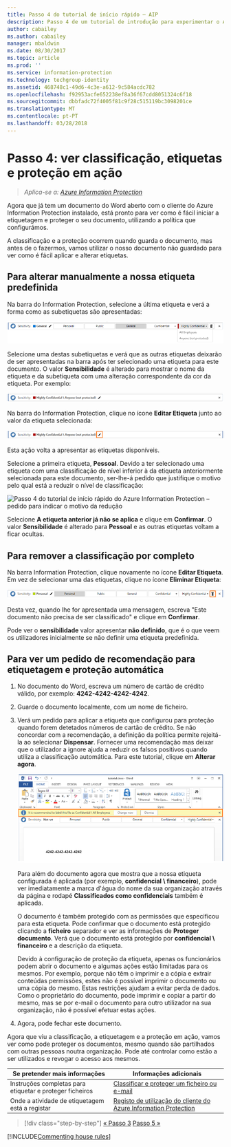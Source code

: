 ```yaml
---
title: Passo 4 do tutorial de início rápido – AIP
description: Passo 4 de um tutorial de introdução para experimentar o Azure Information Protection rapidamente – Ver etiquetas e proteção em ação.
author: cabailey
ms.author: cabailey
manager: mbaldwin
ms.date: 08/30/2017
ms.topic: article
ms.prod: ''
ms.service: information-protection
ms.technology: techgroup-identity
ms.assetid: 468748c1-49d6-4c3e-a612-9c584acdc782
ms.openlocfilehash: f92953acfe652238ef8a36f67cdd8051324c6f18
ms.sourcegitcommit: dbbfadc72f4005f81c9f28c515119bc3098201ce
ms.translationtype: MT
ms.contentlocale: pt-PT
ms.lasthandoff: 03/28/2018
---
```

# <a name="step-4-see-classification-labeling-and-protection-in-action"></a>Passo 4: ver classificação, etiquetas e proteção em ação 

>*Aplica-se a: [Azure Information Protection](https://azure.microsoft.com/pricing/details/information-protection)*

Agora que já tem um documento do Word aberto com o cliente do Azure Information Protection instalado, está pronto para ver como é fácil iniciar a etiquetagem e proteger o seu documento, utilizando a política que configurámos.

A classificação e a proteção ocorrem quando guarda o documento, mas antes de o fazermos, vamos utilizar o nosso documento não guardado para ver como é fácil aplicar e alterar etiquetas.

## <a name="to-manually-change-our-default-label"></a>Para alterar manualmente a nossa etiqueta predefinida

Na barra do Information Protection, selecione a última etiqueta e verá a forma como as subetiquetas são apresentadas:

![Passo 4 do tutorial de início rápido do Azure Information Protection – selecionar uma subetiqueta](../media/info-protect-sub-labelsv2.png)

Selecione uma destas subetiquetas e verá que as outras etiquetas deixarão de ser apresentadas na barra após ter selecionado uma etiqueta para este documento. O valor **Sensibilidade** é alterado para mostrar o nome da etiqueta e da subetiqueta com uma alteração correspondente da cor da etiqueta. Por exemplo:

![Passo 4 do tutorial de início rápido do Azure Information Protection – subetiqueta selecionada](../media/info-protect-sub-label-selectedv2.png)

Na barra do Information Protection, clique no ícone **Editar Etiqueta** junto ao valor da etiqueta selecionada:

![Passo 4 do tutorial de início rápido do Azure Information Protection – ícone Editar Etiqueta](../media/info-protect-edit-label-selectedv2.png)

Esta ação volta a apresentar as etiquetas disponíveis.

Selecione a primeira etiqueta, **Pessoal**. Devido a ter selecionado uma etiqueta com uma classificação de nível inferior à da etiqueta anteriormente selecionada para este documento, ser-lhe-á pedido que justifique o motivo pelo qual está a reduzir o nível de classificação:

![Passo 4 do tutorial de início rápido do Azure Information Protection – pedido para indicar o motivo da redução](../media/info-protect-lower-justification.png)

Selecione **A etiqueta anterior já não se aplica** e clique em **Confirmar**. O valor **Sensibilidade** é alterado para **Pessoal** e as outras etiquetas voltam a ficar ocultas.

## <a name="to-remove-the-classification-completely"></a>Para remover a classificação por completo

Na barra Information Protection, clique novamente no ícone **Editar Etiqueta**. Em vez de selecionar uma das etiquetas, clique no ícone **Eliminar Etiqueta**:

![Passo 4 do tutorial de início rápido do Azure Information Protection – Eliminar Ícone](../media/delete-icon-from-personalv2.png)

Desta vez, quando lhe for apresentada uma mensagem, escreva "Este documento não precisa de ser classificado" e clique em **Confirmar**.  

Pode ver o **sensibilidade** valor apresentar **não definido**, que é o que veem os utilizadores inicialmente se não definir uma etiqueta predefinida.

## <a name="to-see-a-recommendation-prompt-for-labeling-and-automatic-protection"></a>Para ver um pedido de recomendação para etiquetagem e proteção automática

1. No documento do Word, escreva um número de cartão de crédito válido, por exemplo: **4242-4242-4242-4242**. 

2. Guarde o documento localmente, com um nome de ficheiro. 

3. Verá um pedido para aplicar a etiqueta que configurou para proteção quando forem detetados números de cartão de crédito. Se não concordar com a recomendação, a definição da política permite rejeitá-la ao selecionar **Dispensar**. Fornecer uma recomendação mas deixar que o utilizador a ignore ajuda a reduzir os falsos positivos quando utiliza a classificação automática. Para este tutorial, clique em **Alterar agora**.

    ![Passo 4 do tutorial de início rápido do Azure Information Protection – recomendar pedido](../media/change-nowv2.png)

    Para além do documento agora que mostra que a nossa etiqueta configurada é aplicada (por exemplo, **confidencial \ financeiro**), pode ver imediatamente a marca d'água do nome da sua organização através da página e rodapé  **Classificados como confidenciais** também é aplicada. 

    O documento é também protegido com as permissões que especificou para esta etiqueta. Pode confirmar que o documento está protegido clicando a **ficheiro** separador e ver as informações de **Proteger documento**. Verá que o documento está protegido por **confidencial \ financeiro** e a descrição da etiqueta. 
    
    Devido à configuração de proteção da etiqueta, apenas os funcionários podem abrir o documento e algumas ações estão limitadas para os mesmos. Por exemplo, porque não têm o imprimir e a cópia e extrair conteúdas permissões, estes não é possível imprimir o documento ou uma cópia do mesmo. Estas restrições ajudam a evitar perda de dados. Como o proprietário do documento, pode imprimir e copiar a partir do mesmo, mas se por e-mail o documento para outro utilizador na sua organização, não é possível efetuar estas ações.

4. Agora, pode fechar este documento.

Agora que viu a classificação, a etiquetagem e a proteção em ação, vamos ver como pode proteger os documentos, mesmo quando são partilhados com outras pessoas noutra organização. Pode até controlar como estão a ser utilizados e revogar o acesso aos mesmos.

|Se pretender mais informações|Informações adicionais|
|--------------------------------|--------------------------|
|Instruções completas para etiquetar e proteger ficheiros |[Classificar e proteger um ficheiro ou e-mail](../rms-client/client-classify-protect.md)|
|Onde a atividade de etiquetagem está a registar |[Registo de utilização do cliente do Azure Information Protection](../rms-client/client-admin-guide-files-and-logging.md#usage-logging-for-the-azure-information-protection-client)|


>[!div class="step-by-step"]
[&#171; Passo 3](infoprotect-tutorial-step3.md)
[Passo 5 &#187;](infoprotect-tutorial-step5.md)

[!INCLUDE[Commenting house rules](../includes/houserules.md)]